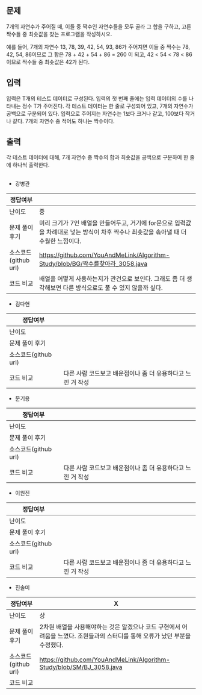## 문제

7개의 자연수가 주어질 때, 이들 중 짝수인 자연수들을 모두 골라 그 합을 구하고, 고른 짝수들 중 최솟값을 찾는 프로그램을 작성하시오.

예를 들어, 7개의 자연수 13, 78, 39, 42, 54, 93, 86가 주어지면 이들 중 짝수는 78, 42, 54, 86이므로 그 합은 78 + 42 + 54 + 86 = 260 이 되고, 42 < 54 < 78 < 86 이므로 짝수들 중 최솟값은 42가 된다.

## 입력

입력은 T개의 테스트 데이터로 구성된다. 입력의 첫 번째 줄에는 입력 데이터의 수를 나타내는 정수 T가 주어진다. 각 테스트 데이터는 한 줄로 구성되어 있고, 7개의 자연수가 공백으로 구분되어 있다. 입력으로 주어지는 자연수는 1보다 크거나 같고, 100보다 작거나 같다. 7개의 자연수 중 적어도 하나는 짝수이다.

## 출력

각 테스트 데이터에 대해, 7개 자연수 중 짝수의 합과 최솟값을 공백으로 구분하여 한 줄에 하나씩 출력한다.

## 

- 강병관

| 정답여부 |  |
| --- | --- |
| 난이도 | 중 |
| 문제 풀이 후기 | 미리 크기가 7인 배열을 만들어두고, 거기에 for문으로 입력값을 차례대로 넣는 방식이 차후 짝수나 최솟값을 솎아낼 때 더 수월한 느낌이다. |
| 소스코드(github url) | https://github.com/YouAndMeLink/Algorithm-Study/blob/BG/짝수를찾아라_3058.java |
| 코드 비교 | 배열을 어떻게 사용하는지가 관건으로 보인다. 그래도 좀 더 생각해보면 다른 방식으로도 풀 수 있지 않을까 싶다. |
- 김다현

| 정답여부 |  |
| --- | --- |
| 난이도 |  |
| 문제 풀이 후기 |  |
| 소스코드(github url) |  |
| 코드 비교 | 다른 사람 코드보고 배운점이나 좀 더 유용하다고 느낀 거 작성 |
- 문기용

| 정답여부 |  |
| --- | --- |
| 난이도 |  |
| 문제 풀이 후기 |  |
| 소스코드(github url) |  |
| 코드 비교 | 다른 사람 코드보고 배운점이나 좀 더 유용하다고 느낀 거 작성 |
- 이원진

| 정답여부 |  |
| --- | --- |
| 난이도 |  |
| 문제 풀이 후기 |  |
| 소스코드(github url) |  |
| 코드 비교 | 다른 사람 코드보고 배운점이나 좀 더 유용하다고 느낀 거 작성 |
- 진솔미

| 정답여부 | X |
| --- | --- |
| 난이도 | 상 |
| 문제 풀이 후기 | 2차원 배열을 사용해야하는 것은 알겠으나 코드 구현에서 어려움을 느꼈다. 조원들과의 스터디를 통해 오류가 났던 부분을 수정했다. |
| 소스코드(github url) | https://github.com/YouAndMeLink/Algorithm-Study/blob/SM/BJ_3058.java |
| 코드 비교 |  |
